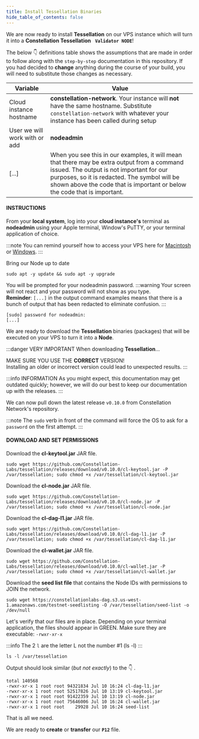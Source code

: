 ```yaml
---
title: Install Tessellation Binaries
hide_table_of_contents: false
---
```


<head>
  <title>Install Tessellation Binaries</title>
  <meta
    name="description"
    content="This document will help to install the necessary Tessellation binaries necessary to turn a VPS into a Node."
  />
</head>

We are now ready to install **Tessellation** on our VPS instance which will turn it into a **Constellation Tessellation** **` Validator NODE`**!

The below 👇 definitions table shows the assumptions that are made in order to follow along with the `step-by-step` documentation in this repository.  If you had decided to **change** anything during the course of your build, you will need to substitute those changes as necessary. 

| Variable |	Value |
| -------- | ------ |
| Cloud instance hostname |	**constellation-network**. Your instance will **not** have the same hostname. Substitute `constellation-network` with whatever your instance has been called during setup |
| User we will work with or add |	**nodeadmin** |
| [...] | When you see this in our examples, it will mean that there may be extra output from a command issued. The output is not important for our purposes, so it is redacted. The symbol will be shown above the code that is important or below the code that is important. |

#### INSTRUCTIONS
From your **local system**, log into your **cloud instance's** terminal as **nodeadmin** using your Apple terminal, Window's PuTTY, or your terminal application of choice.

:::note
You can remind yourself how to access your VPS here for [Macintosh](../accessMac) or [Windows](../accessWin).
:::

Bring our Node up to date

```
sudo apt -y update && sudo apt -y upgrade
```

You will be prompted for your nodeadmin password.
:::warning
Your screen will not react and your password will not show as you type.  
**Reminder**: `[...]` in the output command examples means that there is a bunch of output that has been redacted to eliminate confusion. 
:::
```
[sudo] password for nodeadmin:
[...]
```

We are ready to download the **Tessellation** binaries (packages) that will be executed on your VPS to turn it into a **Node**.

:::danger VERY IMPORTANT
When downloading **Tessellation**...

MAKE SURE YOU USE THE **CORRECT** VERSION!  
Installing an older or incorrect version could lead to unexpected results.
:::

:::info INFORMATION 
As you might expect, this documentation may get outdated quickly; however, we will do our best to keep our documentation up with the releases.
:::

We can now pull down the latest release `v0.10.0` from Constellation Network's repository.

:::note
The `sudo` verb in front of the command will force the OS to ask for a `password` on the first attempt.
:::

#### DOWNLOAD AND SET PERMISSIONS

Download the **cl-keytool.jar** JAR file.
```
sudo wget https://github.com/Constellation-Labs/tessellation/releases/download/v0.10.0/cl-keytool.jar -P /var/tessellation; sudo chmod +x /var/tessellation/cl-keytool.jar
```
Download the **cl-node.jar** JAR file.
```
sudo wget https://github.com/Constellation-Labs/tessellation/releases/download/v0.10.0/cl-node.jar -P /var/tessellation; sudo chmod +x /var/tessellation/cl-node.jar
```
Download the **cl-dag-l1.jar** JAR file.
```
sudo wget https://github.com/Constellation-Labs/tessellation/releases/download/v0.10.0/cl-dag-l1.jar -P /var/tessellation; sudo chmod +x /var/tessellation/cl-dag-l1.jar
```
Download the **cl-wallet.jar** JAR file.
```
sudo wget https://github.com/Constellation-Labs/tessellation/releases/download/v0.10.0/cl-wallet.jar -P /var/tessellation; sudo chmod +x /var/tessellation/cl-wallet.jar
```
Download the **seed list file** that contains the Node IDs with permissions to JOIN the network.
```
sudo wget https://constellationlabs-dag.s3.us-west-1.amazonaws.com/testnet-seedlisting -O /var/tessellation/seed-list -o /dev/null
```

Let's verify that our files are in place. Depending on your terminal application, the files should appear in GREEN. Make sure they are executable:  `-rwxr-xr-x`

:::info 
The 2 `l` are the letter L not the number #1 (ls -l)
:::

```
ls -l /var/tessellation
```

Output should look similar (*but not exactly*) to the 👇 .

```
total 140568
-rwxr-xr-x 1 root root 94321834 Jul 10 16:24 cl-dag-l1.jar
-rwxr-xr-x 1 root root 52517826 Jul 10 13:19 cl-keytool.jar
-rwxr-xr-x 1 root root 91422359 Jul 10 13:19 cl-node.jar
-rwxr-xr-x 1 root root 75646006 Jul 10 16:24 cl-wallet.jar
-rwxr-xr-x 1 root root    29928 Jul 10 16:24 seed-list
```
That is all we need.

We are ready to **create** or **transfer** our **`P12`** file.